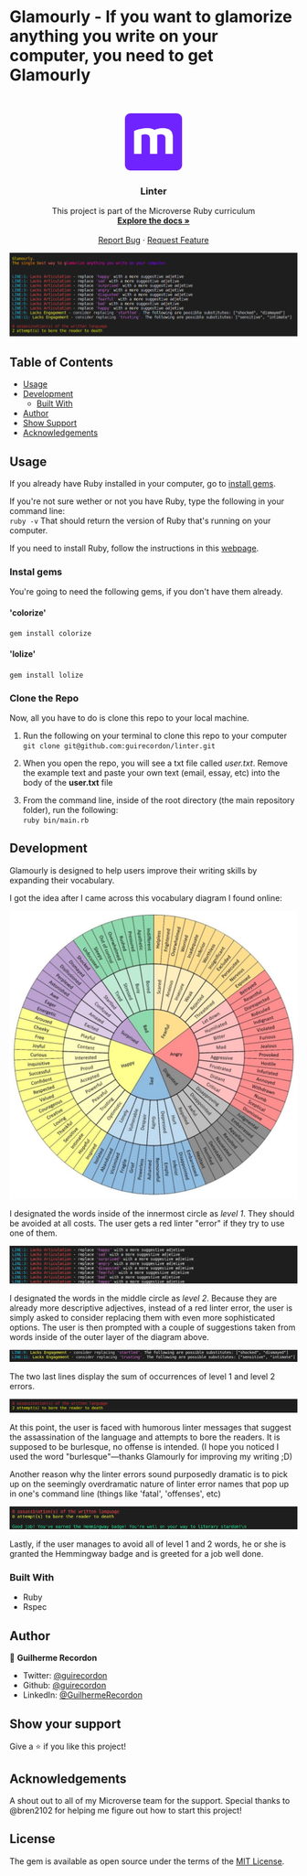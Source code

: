 # Glamourly - If you want to glamorize anything you write on your computer, you need to get Glamourly

<br />
<p align="center">
  <a href="https://github.com/guirecordon/tic-tac-toe">
    <img src="attachments/microverse-logo.webp" alt="Logo" width="100" height="100">
  </a>

  <h3 align="center">Linter</h3>

  <p align="center">
    This project is part of the Microverse Ruby curriculum
    <br />
    <a href="https://github.com/guirecordon/linter"><strong>Explore the docs »</strong></a>
    <br />
    <br />
    <a href="https://github.com/guirecordon/linter/issues">Report Bug</a>
    ·
    <a href="https://github.com/guirecordon/linter/issues">Request Feature</a>
  </p>
</p>

<p align="center">
  <img src="attachments/welcome.png">
<p>

## Table of Contents

* [Usage](#usage)
* [Development](#development)
  * [Built With](#built-with)
* [Author](#author)
* [Show Support](#show-your-support)
* [Acknowledgements](#acknowledgements)

## Usage

If you already have Ruby installed in your computer, go to [install gems](#install-gems).

If you're not sure wether or not you have Ruby, type the following in your command line:<br>
`ruby -v`
That should return the version of Ruby that's running on your computer. 

If you need to install Ruby, follow the instructions in this [webpage](https://www.ruby-lang.org/en/documentation/installation/).

### Instal gems

You're going to need the following gems, if you don't have them already.

#### 'colorize'

`gem install colorize`

#### 'lolize'

`gem install lolize`

### Clone the Repo

Now, all you have to do is clone this repo to your local machine.

1. Run the following on your terminal to clone this repo to your computer <br>
    `git clone git@github.com:guirecordon/linter.git`

2. When you open the repo, you will see a txt file called _user.txt_.
   Remove the example text and paste your own text (email, essay, etc) into the body of the **user.txt** file 

3. From the command line, inside of the root directory (the main repository folder), run the following: <br>
   `ruby bin/main.rb`

## Development

Glamourly is designed to help users improve their writing skills by expanding their vocabulary.

I got the idea after I came across this vocabulary diagram I found online: 

<img src="attachments/increase_your_vocabulary_diagram.jpg">

I designated the words inside of the innermost circle as *level 1*. They should be avoided at all costs. The user gets a red linter "error" if they try to use one of them.

<img src="attachments/level1-error.png">

I designated the words in the middle circle as *level 2*. Because they are already more descriptive adjectives, instead of a red linter error, the user is simply asked to consider replacing them with even more sophisticated options. The user is then prompted with a couple of suggestions taken from words inside of the outer layer of the diagram above.

<img src="attachments/level2-error.png">

The two last lines display the sum of occurrences of level 1 and level 2 errors. 

<img src="attachments/summary.png">

At this point, the user is faced with humorous linter messages that suggest the assassination of the language and attempts to bore the readers. It is supposed to be burlesque, no offense is intended. (I hope you noticed I used the word "burlesque"—thanks Glamourly for improving my writing ;D)

Another reason why the linter errors sound purposedly dramatic is to pick up on the seemingly overdramatic nature of linter error names that pop up in one's command line (things like 'fatal', 'offenses', etc) 

<img src="attachments/hemmingway.png">

Lastly, if the user manages to avoid all of level 1 and 2 words, he or she is granted the Hemmingway badge and is greeted for a job well done.


### Built With
* Ruby
* Rspec

## Author
👤 **Guilherme Recordon** 

- Twitter: [@guirecordon](https://twitter.com/guirecordon) 
- Github: [@guirecordon](https://github.com/guirecordon)
- LinkedIn: [@GuilhermeRecordon](www.linkedin.com/in/gui-recordon-marketingmba/)

## Show your support

Give a ⭐️ if you like this project!

## Acknowledgements

A shout out to all of my Microverse team for the support. Special thanks to @bren2102 for helping me figure out how to start this project!


## License

The gem is available as open source under the terms of the [MIT License](https://opensource.org/licenses/MIT).
